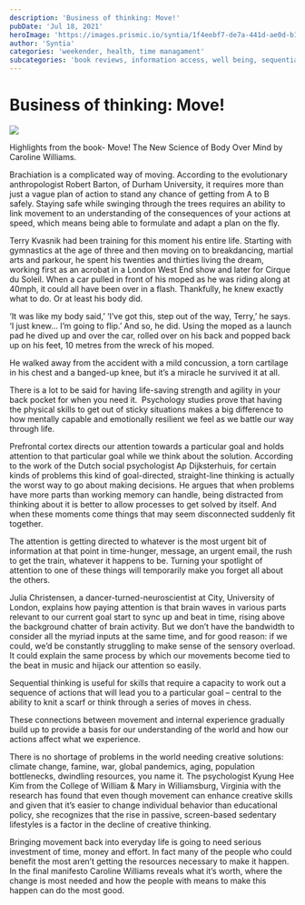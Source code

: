```yaml
---
description: 'Business of thinking: Move!'
pubDate: 'Jul 18, 2021'
heroImage: 'https://images.prismic.io/syntia/1f4eebf7-de7a-441d-ae0d-b11749c0003c_cover-new.jpg?auto=compress,format'
author: 'Syntia'
categories: 'weekender, health, time managament'
subcategories: 'book reviews, information access, well being, sequential thinking, performance'
---
```

# **Business of thinking: Move!**

![](https://images.prismic.io/syntia/1f4eebf7-de7a-441d-ae0d-b11749c0003c_cover-new.jpg?auto=compress,format)

Highlights from the book- Move! The New Science of Body Over Mind by Caroline Williams. 

Brachiation is a complicated way of moving. According to the evolutionary anthropologist Robert Barton, of Durham University, it requires more than just a vague plan of action to stand any chance of getting from A to B safely. Staying safe while swinging through the trees requires an ability to link movement to an understanding of the consequences of your actions at speed, which means being able to formulate and adapt a plan on the fly.

Terry Kvasnik had been training for this moment his entire life. Starting with gymnastics at the age of three and then moving on to breakdancing, martial arts and parkour, he spent his twenties and thirties living the dream, working first as an acrobat in a London West End show and later for Cirque du Soleil. When a car pulled in front of his moped as he was riding along at 40mph, it could all have been over in a flash. Thankfully, he knew exactly what to do. Or at least his body did. 

‘It was like my body said,’ ‘I’ve got this, step out of the way, Terry,’ he says. ‘I just knew… I’m going to flip.’ And so, he did. Using the moped as a launch pad he dived up and over the car, rolled over on his back and popped back up on his feet, 10 metres from the wreck of his moped.

He walked away from the accident with a mild concussion, a torn cartilage in his chest and a banged-up knee, but it’s a miracle he survived it at all.

There is a lot to be said for having life-saving strength and agility in your back pocket for when you need it.  Psychology studies prove that having the physical skills to get out of sticky situations makes a big difference to how mentally capable and emotionally resilient we feel as we battle our way through life.

Prefrontal cortex directs our attention towards a particular goal and holds attention to that particular goal while we think about the solution. According to the work of the Dutch social psychologist Ap Dijksterhuis, for certain kinds of problems this kind of goal-directed, straight-line thinking is actually the worst way to go about making decisions. He argues that when problems have more parts than working memory can handle, being distracted from thinking about it is better to allow processes to get solved by itself. And when these moments come things that may seem disconnected suddenly fit together.

The attention is getting directed to whatever is the most urgent bit of information at that point in time-hunger, message, an urgent email, the rush to get the train, whatever it happens to be. Turning your spotlight of attention to one of these things will temporarily make you forget all about the others. 

Julia Christensen, a dancer-turned-neuroscientist at City, University of London, explains how paying attention is that brain waves in various parts relevant to our current goal start to sync up and beat in time, rising above the background chatter of brain activity. But we don’t have the bandwidth to consider all the myriad inputs at the same time, and for good reason: if we could, we’d be constantly struggling to make sense of the sensory overload. It could explain the same process by which our movements become tied to the beat in music and hijack our attention so easily.

Sequential thinking is useful for skills that require a capacity to work out a sequence of actions that will lead you to a particular goal – central to the ability to knit a scarf or think through a series of moves in chess.

These connections between movement and internal experience gradually build up to provide a basis for our understanding of the world and how our actions affect what we experience.

There is no shortage of problems in the world needing creative solutions: climate change, famine, war, global pandemics, aging, population bottlenecks, dwindling resources, you name it. The psychologist Kyung Hee Kim from the College of William & Mary in Williamsburg, Virginia with the research has found that even though movement can enhance creative skills and given that it’s easier to change individual behavior than educational policy, she recognizes that the rise in passive, screen-based sedentary lifestyles is a factor in the decline of creative thinking.

Bringing movement back into everyday life is going to need serious investment of time, money and effort. In fact many of the people who could benefit the most aren’t getting the resources necessary to make it happen. In the final manifesto Caroline Williams reveals what it’s worth, where the change is most needed and how the people with means to make this happen can do the most good.